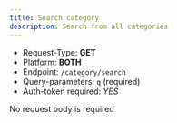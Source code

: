 ```yaml
---
title: Search category
description: Search from all categories
---
```


- Request-Type: **GET**
- Platform: **BOTH**
- Endpoint: `/category/search`
- Query-parameters: `q` (required)
- Auth-token required: *YES*

No request body is required
